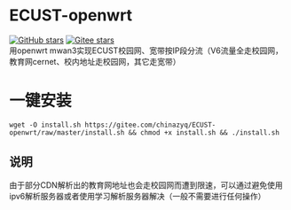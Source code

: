 # ECUST-openwrt
<a href='https://github.com/chinazyq123/ECUST-openwrt'><img alt="GitHub stars" src="https://img.shields.io/github/stars/chinazyq123/ECUST-openwrt?logo=github"></a>
[![Gitee stars](https://gitee.com/chinazyq/ECUST-openwrt/badge/star.svg?theme=dark)](https://gitee.com/chinazyq/ECUST-openwrt)  
用openwrt mwan3实现ECUST校园网、宽带按IP段分流（V6流量全走校园网，教育网cernet、校内地址走校园网，其它走宽带）

# 一键安装
```
wget -O install.sh https://gitee.com/chinazyq/ECUST-openwrt/raw/master/install.sh && chmod +x install.sh && ./install.sh
```
## 说明
由于部分CDN解析出的教育网地址也会走校园网而遭到限速，可以通过避免使用ipv6解析服务器或者使用学习解析服务器解决（一般不需要进行任何操作）
